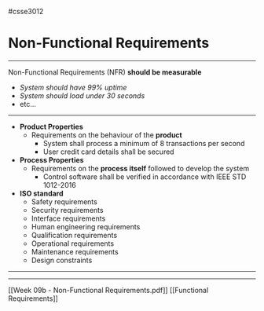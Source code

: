 #csse3012 
# Non-Functional Requirements
___

Non-Functional Requirements (NFR) **should be measurable**
- *System should have 99% uptime*
- *System should load under 30 seconds*
- etc...
___


- **Product Properties**
	- Requirements on the behaviour of the **product**
		- System shall process a minimum of 8 transactions per second
		- User credit card details shall be secured
- **Process Properties**
	- Requirements on the **process itself** followed to develop the system
		- Control software shall be verified in accordance with IEEE STD 1012-2016
- **ISO standard**
	- Safety requirements 
	- Security requirements 
	- Interface requirements
	- Human engineering requirements 
	- Qualification requirements 
	- Operational requirements 
	- Maintenance requirements
	- Design constraints

___


---
[[Week 09b - Non-Functional Requirements.pdf]]
[[Functional Requirements]]